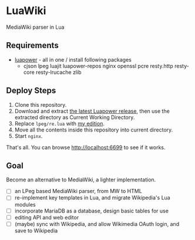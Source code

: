 # LuaWiki
MediaWiki parser in Lua

## Requirements
- [luapower](https://luapower.com) - all in one / install following packages
  - cjson lpeg luajit luapower-repos nginx openssl pcre resty.http resty-core resty-lrucache zlib

## Deploy Steps
1. Clone this repository.
2. Download and extract [the latest Luapower release](https://github.com/luapower/all/archive/master.zip), then use the extracted directory as Current Working Directory.
3. Replace `lpeg/re.lua` with [my edition](https://github.com/AlexanderMisel/LPeg/blob/master/re.lua).
4. Move all the contents inside this repository into current directory.
5. Start `nginx`.

That's all. You can browse [http://localhost:6699](http://localhost:6699) to see if it works.

## Goal
Become an alternative to MediaWiki, a lighter implementation. 
- [ ] an LPeg based MediaWiki parser, from MW to HTML
- [ ] re-implement key templates in Lua, and migrate Wikipedia's Lua modules
- [ ] incorporate MariaDB as a database, design basic tables for use
- [ ] editing API and web editor
- [ ] (maybe) sync with Wikipedia, and allow Wikimedia OAuth login, and save to Wikipedia
